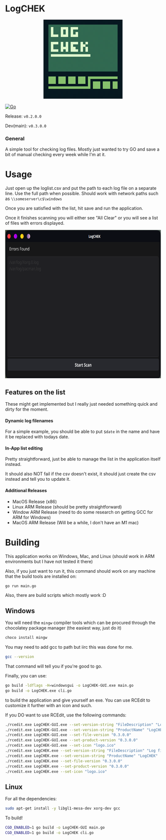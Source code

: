 # LogCHEK

<p align="center">
  <img width="256" height="256" src="https://raw.githubusercontent.com/TylerCode/LogCHEK/main/src/logo-large.png">
</p>


[![Go](https://github.com/TylerCode/LogCHEK/actions/workflows/go.yml/badge.svg?branch=main)](https://github.com/TylerCode/LogCHEK/actions/workflows/go.yml)

Release: `v0.2.0.0`

Dev(main): `v0.3.0.0`



### General

A simple tool for checking log files. Mostly just wanted to try GO and save a bit of manual checking every week while I'm at it. 



# Usage

Just open up the loglist.csv and put the path to each log file on a separate line. Use the full path when possible. Should work with network paths such as `\\someserver\c$\windows`

Once you are satisfied with the list, hit save and run the application.

Once it finishes scanning you will either see "All Clear" or you will see a list of files with errors displayed. 

<p align="center">
  <img width="640" height="480" src="https://raw.githubusercontent.com/TylerCode/LogCHEK/main/.github/media/screenshot_0.2.0.0.png">
</p>


## Features on the list

These might get implemented but I really just needed something quick and dirty for the moment. 

#### Dynamic log filenames

For a simple example, you should be able to put `$date` in the name and have it be replaced with todays date.

#### In-App list editing

Pretty straightforward, just be able to manage the list in the application itself instead. 

It should also NOT fail if the csv doesn't exist, it should just create the csv instead and tell you to update it. 


#### Additional Releases

- MacOS Release (x86)
- Linux ARM Release (should be pretty straightforward) 
- Window ARM Release (need to do some research on getting GCC for ARM for Windows)
- MacOS ARM Release (Will be a while, I don't have an M1 mac)


# Building

This application works on Windows, Mac, and Linux (should work in ARM environments but I have not tested it there)

Also, if you just want to run it, this command should work on any machine that the build tools are installed on:
```bash
go run main.go
```

Also, there are build scripts which mostly work :D

## Windows

You will need the `mingw` compiler tools which can be procured through the chocolatey package manager (the easiest way, just do it)

```bash
choco install mingw
```

You may need to add gcc to path but iirc this was done for me. 

```bash
gcc --version
```

That command will tell you if you're good to go. 

Finally, you can use:

```bash
go build -ldflags -H=windowsgui -o LogCHEK-GUI.exe main.go
go build -o LogCHEK.exe cli.go
```

to build the application and give yourself an exe. You can use RCEdit to customize it further with an icon and such.

If you DO want to use RCEdit, use the following commands:

```bash
./rcedit.exe LogCHEK-GUI.exe --set-version-string "FileDescription" "Log file checker."
./rcedit.exe LogCHEK-GUI.exe --set-version-string "ProductName" "LogCHEK"
./rcedit.exe LogCHEK-GUI.exe --set-file-version "0.3.0.0"
./rcedit.exe LogCHEK-GUI.exe --set-product-version "0.3.0.0"
./rcedit.exe LogCHEK-GUI.exe --set-icon "logo.ico"
./rcedit.exe LogCHEK.exe --set-version-string "FileDescription" "Log file checker."
./rcedit.exe LogCHEK.exe --set-version-string "ProductName" "LogCHEK"
./rcedit.exe LogCHEK.exe --set-file-version "0.3.0.0"
./rcedit.exe LogCHEK.exe --set-product-version "0.3.0.0"
./rcedit.exe LogCHEK.exe --set-icon "logo.ico"
```


## Linux

For all the dependencies:

```bash
sudo apt-get install -y libgl1-mesa-dev xorg-dev gcc
```

To build!

```bash
CGO_ENABLED=1 go build -o LogCHEK-GUI main.go
CGO_ENABLED=1 go build -o LogCHEK cli.go
```


